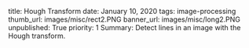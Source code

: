 title:  Hough Transform
date: January 10, 2020
tags:  image-processing
thumb_url: images/misc/rect2.PNG
banner_url: images/misc/long2.PNG
unpublished: True
priority: 1
Summary: Detect lines in an image with the Hough transform.